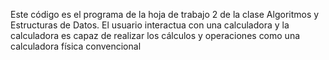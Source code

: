 Este código es el programa de la hoja de trabajo 2 de la clase Algoritmos y Estructuras de Datos.
El usuario interactua con una calculadora y la calculadora es capaz de realizar los cálculos y operaciones como una calculadora física convencional
